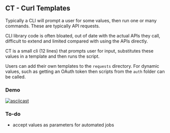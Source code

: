 CT - Curl Templates
---

Typically a CLI will prompt a user for some values, then run one or many commands. These are typically API requests.

CLI library code is often bloated, out of date with the actual APIs they call, difficult to extend and limited compared with using the APIs directly.

CT is a small cli (12 lines) that prompts user for input, substitutes these values in a template and then runs the script. 

Users can add their own templates to the `requests` directory. For dynamic values, such as getting an OAuth token then scripts from the `auth` folder can be called.

### Demo

[![asciicast](https://asciinema.org/a/GWEKLMpHEx6Axg8EuOU0D4HdT.svg)](https://asciinema.org/a/GWEKLMpHEx6Axg8EuOU0D4HdT)

### To-do

- accept values as parameters for automated jobs

